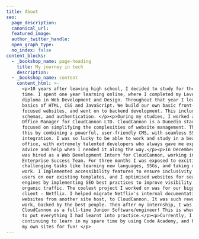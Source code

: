 ```yaml
---
title: About
seo:
  page_description:
  canonical_url:
  featured_image:
  author_twitter_handle:
  open_graph_type:
  no_index: false
content_blocks:
  - _bookshop_name: page-heading
    title: My journey in tech
    description:
  - _bookshop_name: content
    content_html: >-
      <p>10 years after leaving high school, I decided to study for the first
      time. I spent one year learning online, where I completed my Level 5
      diploma in Web Development and Design. Throughout that year I learnt the
      basics of HTML, CSS and JavaScript. We build our own basic front-end
      focused websites, and went on to backend development. This included API's,
      schemas, and authentication. </p><p>During my studies, I worked at the
      Office Manager for CloudCannon LTD. CloudCannon is a Dunedin startup
      focused on simplifying the complexities of website management. They do
      this by combining a powerful, user-friendly CMS, with seamless SSG
      integration. I was so lucky to be able to work and study in a beautiful
      office, with extremely talented developers who always gave me expert
      advice and help when I needed it along the way.</p><p>In December 2023 I
      was hired as a Web Development Intern for CloudCannon, working in the
      Enterprise Success Team. For three months I was exposed to exciting and
      challenging tasks like learning new languages, SSGs, and taking on client
      work. I Implemented accessibility features to ensure inclusivity for all
      users on our existing templates, and I optimised websites for search
      engines by implementing SEO best practices to improve visibility and
      organic traffic. The coolest project I worked on was for our biggest
      client - Netflix. I helped migrate Netflix's internal documentation
      websites from another site host, to CloudCannon. It was such rewarding
      work, backed by the best people. Then after my internship, I was hired by
      CloudCannon as a full-time Junior Software/engineer! This is where I got
      to put everything I had learnt into practice.</p><p>Currently, I'm
      continuing to learn in my spare time by using Code Academy, and building
      my own sites for fun! </p>
---
```


